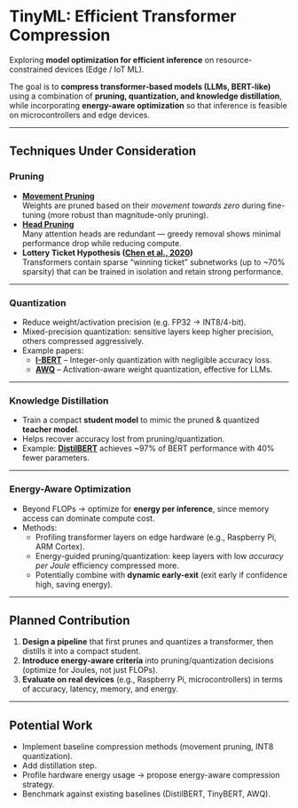 # TinyML: Efficient Transformer Compression  

Exploring **model optimization for efficient inference** on resource-constrained devices (Edge / IoT ML).  

The goal is to **compress transformer-based models (LLMs, BERT-like)** using a combination of **pruning, quantization, and knowledge distillation**, while incorporating **energy-aware optimization** so that inference is feasible on microcontrollers and edge devices.  

---

## Techniques Under Consideration  

### **Pruning**  
- **[Movement Pruning](https://arxiv.org/pdf/2005.07683)**  
  Weights are pruned based on their *movement towards zero* during fine-tuning (more robust than magnitude-only pruning).  
- **[Head Pruning](https://arxiv.org/pdf/1905.10650)**  
  Many attention heads are redundant — greedy removal shows minimal performance drop while reducing compute.  
- **Lottery Ticket Hypothesis ([Chen et al., 2020](https://arxiv.org/pdf/2007.12223))**  
  Transformers contain sparse “winning ticket” subnetworks (up to ~70% sparsity) that can be trained in isolation and retain strong performance.  

---

### **Quantization**  
- Reduce weight/activation precision (e.g. FP32 → INT8/4-bit).  
- Mixed-precision quantization: sensitive layers keep higher precision, others compressed aggressively.  
- Example papers:  
  - **[I-BERT](https://arxiv.org/abs/2101.01321)** – Integer-only quantization with negligible accuracy loss.  
  - **[AWQ](https://arxiv.org/abs/2306.00978)** – Activation-aware weight quantization, effective for LLMs.  

---

### **Knowledge Distillation**  
- Train a compact **student model** to mimic the pruned & quantized **teacher model**.  
- Helps recover accuracy lost from pruning/quantization.  
- Example: **[DistilBERT](https://arxiv.org/abs/1910.01108)** achieves ~97% of BERT performance with 40% fewer parameters.  

---

### **Energy-Aware Optimization**  
- Beyond FLOPs → optimize for **energy per inference**, since memory access can dominate compute cost.  
- Methods:  
  - Profiling transformer layers on edge hardware (e.g., Raspberry Pi, ARM Cortex).  
  - Energy-guided pruning/quantization: keep layers with low *accuracy per Joule* efficiency compressed more.  
  - Potentially combine with **dynamic early-exit** (exit early if confidence high, saving energy).  

---

## Planned Contribution  
1. **Design a pipeline** that first prunes and quantizes a transformer, then distills it into a compact student.  
2. **Introduce energy-aware criteria** into pruning/quantization decisions (optimize for Joules, not just FLOPs).  
3. **Evaluate on real devices** (e.g., Raspberry Pi, microcontrollers) in terms of accuracy, latency, memory, and energy.  

---

## Potential Work  
- Implement baseline compression methods (movement pruning, INT8 quantization).  
- Add distillation step.  
- Profile hardware energy usage → propose energy-aware compression strategy.  
- Benchmark against existing baselines (DistilBERT, TinyBERT, AWQ).  
